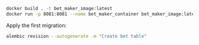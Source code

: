 ```bash
docker build . -t bet_maker_image:latest
docker run -p 8081:8081 --name bet_maker_container bet_maker_image:latest
```

Apply the first migration:

```bash
alembic revision --autogenerate -m "Create bet table"
```